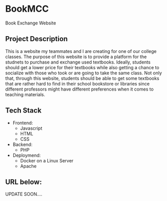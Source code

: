 # BookMCC

Book Exchange Website

## Project Description

This is a website my teammates and I are creating for one of our college classes.
The purpose of this website is to provide a platform for the studnets to purchase and exchange used textbooks.
Ideally, students should get a lower price for their textbooks while also getting a chance to socialize with those who took or are going to take the same class.
Not only that, through this website, students should be able to get some textbooks that are rather hard to find in their school bookstore or libraries since different professors might have different preferences when it comes to teaching materials.


## Tech Stack
- Frontend:
  - Javascript
  - HTML
  - CSS
- Backend:
  - PHP
- Deploymend:
  - Docker on a Linux Server
  - Apache 

## URL below:
UPDATE SOON....
